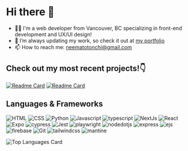 # Hi there 👋

- 🙋‍♂️ I'm a web developer from Vancouver, BC specializing in front-end development and UX/UI design!
- 🔭 I’m always updating my work, so check it out at [my portfolio](https://neematotonchi.ca)
- 📫 How to reach me: neematotonchi@gmail.com

## Check out my most recent projects!👇
[![Readme Card](https://github-readme-stats-ten-dusky-36.vercel.app/api/pin/?username=neematoto&repo=radiant-skies)](https://github.com/NeemaToto/radiant-skies.git)
[![Readme Card](https://github-readme-stats-ten-dusky-36.vercel.app/api/pin/?username=neematoto&repo=BeatBlendr)](https://github.com/NeemaToto/BeatBlendr.git)

## Languages & Frameworks
<img alt="HTML" src="https://img.shields.io/badge/HTML%20-E34F26?style=for-the-badge&logo=html5&logoColor=FFFFFF"> <img alt="CSS" src="https://img.shields.io/badge/CSS%20-1572B6?style=for-the-badge&logo=css3&logoColor=FFFFFF"> <img alt="Python" src="https://img.shields.io/badge/Python%20-3776AB?style=for-the-badge&logo=python&logoColor=FFFFFF"> <img alt="Javascript" src="https://img.shields.io/badge/Javascript%20-F7DF1E?style=for-the-badge&logo=javascript&logoColor=333333">  <img alt="typescript" src="https://img.shields.io/badge/Typescript%20-3178C6?style=for-the-badge&logo=typescript&logoColor=FFFFFF"> <img alt="NextJs" src="https://img.shields.io/badge/Next.js%20-171717?style=for-the-badge&logo=Next.js"> <img alt="React" src="https://img.shields.io/badge/React%20-61DAFB?style=for-the-badge&logo=react&logoColor=333333"> <img alt="Expo" src="https://img.shields.io/badge/Expo%20-000020?style=for-the-badge&logo=Expo"> <img alt="cypress" src="https://img.shields.io/badge/Cypress%20-69D3A7?style=for-the-badge&logo=cypress&logoColor=FFFFFF"> <img alt="Jest" src="https://img.shields.io/badge/Jest%20-C21325?style=for-the-badge&logo=jest"> <img alt="playwright" src="https://img.shields.io/badge/Playwright%20-2EAD33?style=for-the-badge&logo=playwright&logoColor=FFFFFF"> <img alt="nodedotjs" src="https://img.shields.io/badge/Node.js%20-339933?style=for-the-badge&logo=nodedotjs&logoColor=FFFFFF"> <img alt="express" src="https://img.shields.io/badge/Express%20-000000?style=for-the-badge&logo=express"> <img alt="ejs" src="https://img.shields.io/badge/EJS%20-B4CA65?style=for-the-badge&logo=ejs&logoColor=333333"> <img alt="firebase" src="https://img.shields.io/badge/Firebase%20-FFCA28?style=for-the-badge&logo=firebase&logoColor=333333"> <img alt="Git" src="https://img.shields.io/badge/Git%20-F05032?style=for-the-badge&logo=git&logoColor=FFFFFF"> <img alt="tailwindcss" src="https://img.shields.io/badge/Tailwind%20CSS%20-06B6D4?style=for-the-badge&logo=tailwindcss&logoColor=FFFFFF"> <img alt="mantine" src="https://img.shields.io/badge/Mantine%20-339AF0?style=for-the-badge&logo=mantine&logoColor=FFFFFF">

![Top Languages Card](https://github-readme-stats-ten-dusky-36.vercel.app/api/top-langs/?username=neematoto&layout=compact&theme=tokyonight)


















<!--
**NeemaToto/NeemaToto** is a ✨ _special_ ✨ repository because its `README.md` (this file) appears on your GitHub profile.

Here are some ideas to get you started:

- 🔭 I’m currently working on ...
- 🌱 I’m currently learning ...
- 👯 I’m looking to collaborate on ...
- 🤔 I’m looking for help with ...
- 💬 Ask me about ...
- 📫 How to reach me: ...
- 😄 Pronouns: ...
- ⚡ Fun fact: ...
-->
